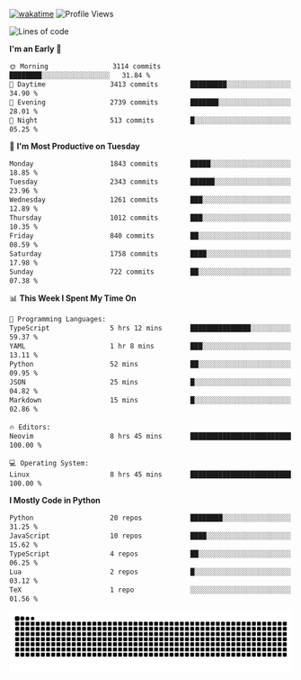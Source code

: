 [![wakatime](https://wakatime.com/badge/user/b920b284-3cde-4cd4-b72e-f7f22d050b16.svg)](https://wakatime.com/@b920b284-3cde-4cd4-b72e-f7f22d050b16)
![Profile Views](http://img.shields.io/badge/Profile%20Views-4586-blue)
<!--START_SECTION:waka-->
![Lines of code](https://img.shields.io/badge/From%20Hello%20World%20I%27ve%20Written-8.8%20million%20lines%20of%20code-blue)

**I'm an Early 🐤** 

```text
🌞 Morning                3114 commits        ████████░░░░░░░░░░░░░░░░░   31.84 % 
🌆 Daytime                3413 commits        █████████░░░░░░░░░░░░░░░░   34.90 % 
🌃 Evening                2739 commits        ███████░░░░░░░░░░░░░░░░░░   28.01 % 
🌙 Night                  513 commits         █░░░░░░░░░░░░░░░░░░░░░░░░   05.25 % 
```
📅 **I'm Most Productive on Tuesday** 

```text
Monday                   1843 commits        █████░░░░░░░░░░░░░░░░░░░░   18.85 % 
Tuesday                  2343 commits        ██████░░░░░░░░░░░░░░░░░░░   23.96 % 
Wednesday                1261 commits        ███░░░░░░░░░░░░░░░░░░░░░░   12.89 % 
Thursday                 1012 commits        ███░░░░░░░░░░░░░░░░░░░░░░   10.35 % 
Friday                   840 commits         ██░░░░░░░░░░░░░░░░░░░░░░░   08.59 % 
Saturday                 1758 commits        ████░░░░░░░░░░░░░░░░░░░░░   17.98 % 
Sunday                   722 commits         ██░░░░░░░░░░░░░░░░░░░░░░░   07.38 % 
```


📊 **This Week I Spent My Time On** 

```text
💬 Programming Languages: 
TypeScript               5 hrs 12 mins       ███████████████░░░░░░░░░░   59.37 % 
YAML                     1 hr 8 mins         ███░░░░░░░░░░░░░░░░░░░░░░   13.11 % 
Python                   52 mins             ██░░░░░░░░░░░░░░░░░░░░░░░   09.95 % 
JSON                     25 mins             █░░░░░░░░░░░░░░░░░░░░░░░░   04.82 % 
Markdown                 15 mins             █░░░░░░░░░░░░░░░░░░░░░░░░   02.86 % 

🔥 Editors: 
Neovim                   8 hrs 45 mins       █████████████████████████   100.00 % 

💻 Operating System: 
Linux                    8 hrs 45 mins       █████████████████████████   100.00 % 
```

**I Mostly Code in Python** 

```text
Python                   20 repos            ████████░░░░░░░░░░░░░░░░░   31.25 % 
JavaScript               10 repos            ████░░░░░░░░░░░░░░░░░░░░░   15.62 % 
TypeScript               4 repos             ██░░░░░░░░░░░░░░░░░░░░░░░   06.25 % 
Lua                      2 repos             █░░░░░░░░░░░░░░░░░░░░░░░░   03.12 % 
TeX                      1 repo              ░░░░░░░░░░░░░░░░░░░░░░░░░   01.56 % 
```




<!--END_SECTION:waka-->
![Snake animation](https://raw.githubusercontent.com/timmypidashev/timmypidashev/main/commits.svg)
